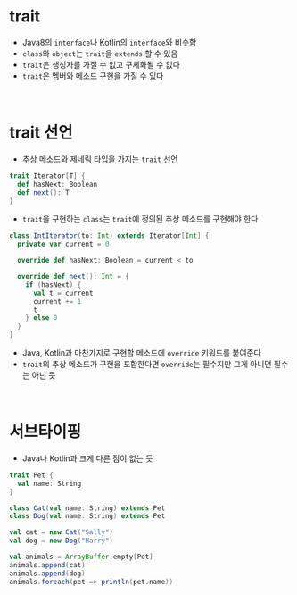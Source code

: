 # trait
* Java8의 ```interface```나 Kotlin의 ```interface```와 비슷함
* ```class```와 ```object```는 ```trait```을 ```extends``` 할 수 있음
* ```trait```은 생성자를 가질 수 없고 구체화될 수 없다
* ```trait```은 멤버와 메소드 구현을 가질 수 있다
</br>

# trait 선언
* 추상 메소드와 제네릭 타입을 가지는 ```trait``` 선언
```scala
trait Iterator[T] {
  def hasNext: Boolean
  def next(): T
}
```
* ```trait```을 구현하는 ```class```는 ```trait```에 정의된 추상 메소드를 구현해야 한다
```scala
class IntIterator(to: Int) extends Iterator[Int] {
  private var current = 0

  override def hasNext: Boolean = current < to

  override def next(): Int = {
    if (hasNext) {
      val t = current
      current += 1
      t
    } else 0
  }
}
```
* Java, Kotlin과 마찬가지로 구현할 메소드에 ```override``` 키워드를 붙여준다
* ```trait```의 추상 메소드가 구현을 포함한다면 ```override```는 필수지만 그게 아니면 필수는 아닌 듯
</br>

# 서브타이핑
* Java나 Kotlin과 크게 다른 점이 없는 듯
```scala
trait Pet {
  val name: String
}

class Cat(val name: String) extends Pet
class Dog(val name: String) extends Pet

val cat = new Cat("Sally")
val dog = new Dog("Harry")

val animals = ArrayBuffer.empty[Pet]
animals.append(cat)
animals.append(dog)
animals.foreach(pet => println(pet.name))
```
